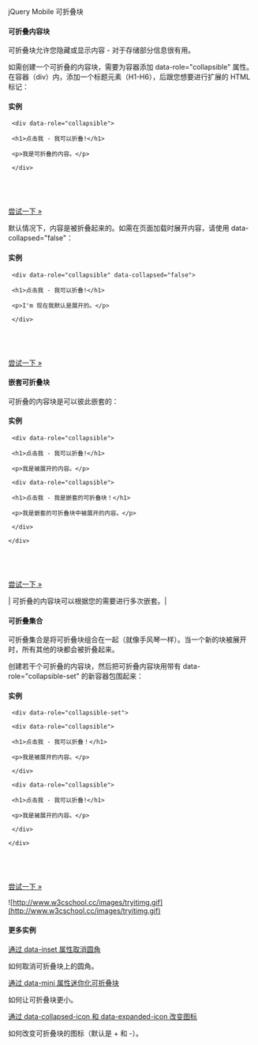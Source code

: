  jQuery Mobile 可折叠块  

#### 可折叠内容块

 可折叠块允许您隐藏或显示内容 - 对于存储部分信息很有用。

 如需创建一个可折叠的内容块，需要为容器添加 data-role="collapsible" 属性。在容器（div）内，添加一个标题元素（H1-H6），后跟您想要进行扩展的 HTML 标记：

  
#### 实例

 
```
 <div data-role="collapsible">

 <h1>点击我 - 我可以折叠!</h1>

 <p>我是可折叠的内容。</p>

 </div>





```
 

[尝试一下 »](http://www.w3cschool.cc/try/try.php?filename=tryjqmob_collapsible) 

 默认情况下，内容是被折叠起来的。如需在页面加载时展开内容，请使用 data-collapsed="false"：

  
#### 实例

 
```
 <div data-role="collapsible" data-collapsed="false">

 <h1>点击我 - 我可以折叠!</h1>

 <p>I'm 现在我默认是展开的。</p>

 </div>





```
 

[尝试一下 »](http://www.w3cschool.cc/try/try.php?filename=tryjqmob_collapsible_false) 

 



#### 嵌套可折叠块

 可折叠的内容块是可以彼此嵌套的：

  
#### 实例

 
```
 <div data-role="collapsible">

 <h1>点击我 - 我可以折叠!</h1>

 <p>我是被展开的内容。</p>

 <div data-role="collapsible">

 <h1>点击我 - 我是嵌套的可折叠块！</h1>

 <p>我是嵌套的可折叠块中被展开的内容。</p>

 </div>

</div>





```
 

[尝试一下 »](http://www.w3cschool.cc/try/try.php?filename=tryjqmob_collapsible_nested) 

 



| 可折叠的内容块可以根据您的需要进行多次嵌套。|





#### 可折叠集合

 可折叠集合是将可折叠块组合在一起（就像手风琴一样）。当一个新的块被展开时，所有其他的块都会被折叠起来。

 创建若干个可折叠的内容块，然后把可折叠内容块用带有 data-role="collapsible-set" 的新容器包围起来：

  
#### 实例

 
```
 <div data-role="collapsible-set">

 <div data-role="collapsible">

 <h1>点击我 - 我可以折叠！</h1>

 <p>我是被展开的内容。</p>

 </div>

 <div data-role="collapsible">

 <h1>点击我 - 我可以折叠!</h1>

 <p>我是被展开的内容。</p>

 </div>

</div>





```
 

[尝试一下 »](http://www.w3cschool.cc/try/try.php?filename=tryjqmob_collapsible_sets) 

 


 ![http://www.w3cschool.cc/images/tryitimg.gif](http://www.w3cschool.cc/images/tryitimg.gif)
#### 更多实例

 

 [通过 data-inset 属性取消圆角](http://www.w3cschool.cc/try/try.php?filename=tryjqmob_collapsible_inset)

 如何取消可折叠块上的圆角。

  [通过 data-mini 属性迷你化可折叠块](http://www.w3cschool.cc/try/try.php?filename=tryjqmob_collapsible_mini)

 如何让可折叠块更小。

  [ 通过 data-collapsed-icon 和 data-expanded-icon 改变图标](http://www.w3cschool.cc/try/try.php?filename=tryjqmob_collapsible_icons)

 如何改变可折叠块的图标（默认是 + 和 -）。

 

